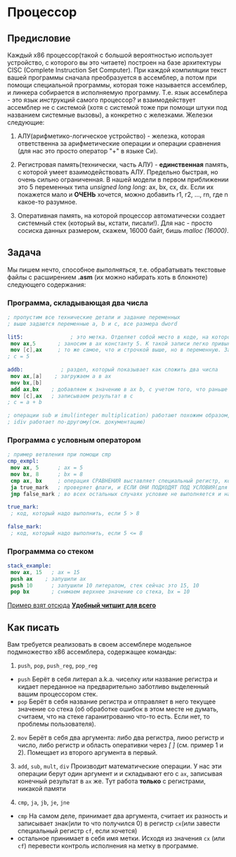 # Процессор

## Предисловие

Каждый x86 процессор(такой с большой вероятностью использует устройство, с которого вы это читаете) построен на базе архитектуры CISC (Complete Instruction Set Computer). При каждой компиляции текст вашей программы сначала преобразуется в ассемблер, а потом при помощи специальной программы, которая тоже называется ассемблер, и линкера собирается в исполняемую программу. Т.е. язык ассемблера - это язык *инструкций* самого процессор? и взаимодействует ассемблер не с системой (хотя с системой тоже при помощи штуки под названием системные вызовы), а конкретно с железками. Железки следующие:

1) АЛУ(арифметико-логическое устройство) - железка, которая ответственна за арифметические операции и операции сравнения (для нас это просто оператор "+" в языке Си).

2) Регистровая память(технически, часть АЛУ) - **единственная** память, с которой умеет взаимодействовать АЛУ. Предельно быстрая, но очень сильно ограниченная. В нашей модели в первом приближении  это 5 переменных типа *unsigned long long*: ax, bx, cx, dx. Если их покажется мало и **ОЧЕНЬ** хочется, можно добавить r1, r2, $\dots$, rn, где n какое-то разумное.

3) Оперативная память, на которой процессор автоматически создает системный стек (который вы, кстати, писали!). Для нас - просто сосиска данных размером, скажем, 16000 байт, бишь *malloc (16000)*.

## Задача

Мы пишем нечто, способное *выполняться*, т.е. обрабатывать текстовые файлы с расширением **.asm** (их можно набирать хоть в блокноте) следующего содержания:

### Программа, складывающая два числа

```nasm
; пропустим все технические детали и задание переменных
; выше задаются переменные a, b и c, все размера dword
 
lit5:               ; это метка. Отделяет собой место в коде, на которое можно перепрыгнуть(при помощи оператора jmp)
 mov ax,5       ; заносим в ax константу 5. К такой записи легко привыкнуть, если рассматривать ее как ax = 5
 mov [c],ax     ; то же самое, что и строчкой выше, но в переменную. Заметим, что устройство управления НЕ МОЖЕТ записать литерал 5 сразу в память, только через регистр. Тут так заведено.
; c = 5
 
addb:            ; раздел, который показывает как сложить два числа 
 mov ax,[a]    ; загружаем a в ax
 mov bx,[b]
 add ax,bx    ; добавляем к значению в ax b, с учетом того, что раньше там была записана a, теперь там a + b, аналогично УУ, АЛУ не может работать с двумя аргументами в памяти, лучше если оба будут в регистрах, или если хотя бы один
 mov [c],ax   ; записываем результат в c
; c = a + b
 
; операции sub и imul(integer multiplication) работают похожим образом, 
; idiv работает по-другому(см. документацию)
```

### Программа с условным оператором

```nasm
; пример ветвления при помощи cmp
cmp_exmpl:
 mov ax, 5      ; ax = 5
 mov bx, 8      ; bx = 8
 cmp ax, bx     ; операция СРАВНЕНИЯ выставляет специальный регистр, который указывает больше или меньше первый аргумент второго
 ja true_mark   ; проверяет флаги, и ЕСЛИ ОНИ ПОДХОДЯТ ПОД УСЛОВИЯ(для ja это то что первый аргумент больше второго) 
 jmp false_mark ; во всех остальных случаях условие не выполняется и надо перейти по false
  
true_mark:
 ; код, который надо выполнить, если 5 > 8
  
false_mark:
 ; код, который надо выполнить, если 5 <= 8
```

### Программма со стеком

```nasm
stack_example: 
 mov ax, 15   ; ax = 15
 push ax    ; запушили ax
 push 10      ; запушили 10 литералом, стек сейчас это 15, 10
 pop bx       ; снимаем верхнее значение со стека, bx = 10
```

[Пример взят отсюда](https://www.csee.umbc.edu/portal/help/nasm/sample.shtml)
[**Удобный читшит для всего**](https://www.cs.uaf.edu/2005/fall/cs301/support/x86/nasm.html)

## Как писать

Вам требуется реализовать в своем ассемблере модельное подмножество x86 ассемблера, содержащее команды:

1) `push`, `pop`, `push_reg`, `pop_reg`

- `push`
    Берёт в себя литерал a.k.a. чиселку *или* название регистра и кидает переданное на предварительно заботливо выделенный вашим процессором стек.
- `pop`
    Берёт в себя название регистра и отправляет в него текущее значение со стека (об обработке ошибок в этом месте не думать, считаем, что на стеке гаранитрованно что-то есть. Если нет, то проблемы пользователя).

2) `mov`
 Берёт в себя два аргумента: либо два регистра, лиюо регистр и число, либо регистр и область оперативки через *[* *]* (см. пример 1 и 2). Помещает из второго аргумента в первый.

3) `add`, `sub`, `mult`, `div`
 Производит математические операции. У нас эти операции берут один аргумент и и складывают его с `ax`, записывая конечный результат в `ax` же. Тут работа **только** с регистрами, никакой памяти

4) `cmp`, `ja`, `jb`, `je`, `jne`

- `cmp`
  На самом деле, принимает два аргумента, считает их разность и записывает знак(или то что получился 0) в регистр `cx`(или завести специальный регистр `cf`, если хочется)
- остальное принимает в себя имя метки. Исходя из значения `cx` (или `cf`) перевести контроль исполнения на метку в программе.

